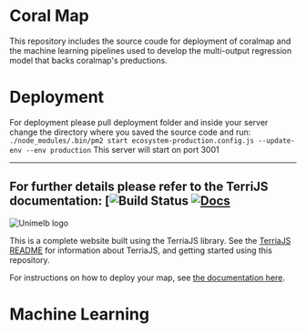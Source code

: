 Coral Map
==========
This repository includes the source coude for deployment of coralmap and the machine learning  pipelines used to develop the multi-output regression model that backs coralmap's preductions.

# Deployment
For deployment please pull deployment folder and inside your server change the directory where you saved the source code and run:
```./node_modules/.bin/pm2 start ecosystem-production.config.js --update-env --env production```
This server will start on port 3001


-------------------
For further details please refer to the TerriJS documentation:
[![Build Status](https://docs.terria.io/guide/) [![Docs](https://img.shields.io/badge/docs-online-blue.svg)](https://docs.terria.io/)
-------------------
![Unimelb logo](deployment/unimelb-logo.png "Unimelb logo")

This is a complete website built using the TerriaJS library. See the [TerriaJS README](https://github.com/TerriaJS/TerriaJS) for information about TerriaJS, and getting started using this repository.



For instructions on how to deploy your map, see [the documentation here](doc/deploying/deploying-to-aws.md).
# Machine Learning

